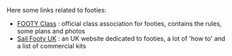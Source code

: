
Here some links related to footies:

* [FOOTY Class](http://footy.rcsailing.net) : official class association for footies, contains the rules, some plans and photos
* [Sail Footy UK](http://www.sailfootyuk.com) : an UK website dedicated to footies, a lot of 'how to' and a list of commercial kits

